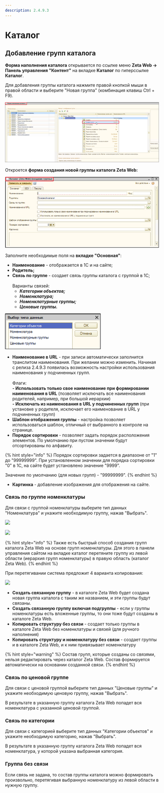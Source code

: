 ```yaml
---
description: 2.4.9.3
---
```


# Каталог

## Добавление групп каталога

**Форма наполнения каталога** открывается по ссылке меню **Zeta Web → Панель управления "Контент"** на вкладке **Каталог** по гиперссылке **Каталог**.

Для добавления группы каталога нажмите правой кнопкой мыши в правой области и выберите "Новая группа" (комбинация клавиш Ctrl + F9).

![](<../../.gitbook/assets/Image 4.png>)

Откроется **форма создания новой группы каталога Zeta Web:**

![](<../../.gitbook/assets/Image 5.png>)

Заполните необходимые поля на **вкладке "Основная"**:

* **Наименование** - отображается в 1С и на сайте;
* **Родитель;**
* **Связь по группе** - создает связь группы каталога с группой в 1С;\
  \
  Варианты связей:
  * _**Категории объектов;**_
  * _**Номенклатура;**_
  * _**Номенклатурные группы;**_
  * _**Ценовые группы.**_

![](<../../.gitbook/assets/Image 6.png>)

* **Наименование в URL** - при записи автоматически заполнится транслитом наименования. При желании можно изменить. Начиная с релиза 2.4.9.3 появилась возможность настройки использования наименования у подчиненных групп.\
  \
  Флаги:\
  **- Использовать только свое наименование при формировании наименования в URL** (позволяет исключать все наименования родителей, например, при большой иерархии)\
  **- Исключать из наименования в URL у подчиненных групп** (при установке у родителя, исключает его наименование в URL у подчиненных групп)
* **Шаблон отображения группы** - настройка позволяет использоваться шаблон, отличный от выбранного в контроле на странице.
* **Порядок сортировки** - позволяет задать порядок расположения элементов. По умолчанию при пустом значении будут отсортированы по алфавиту.

{% hint style="info" %}
Порядок сортировки задается в диапазоне от "1" до "99999999". При установленном значении для порядка сортировки "0" в 1С, на сайте будет установлено значение "9999".

Значение по умолчанию (для новых групп) - "99999999".
{% endhint %}

* **Картинка** - добавление изображения для отображения на сайте.

### Связь по группе номенклатуры

Для связи с группой номенклатуры выберите тип данных "Номенклатура" и укажите необходимую группу, нажав "Выбрать".

![](<../../.gitbook/assets/image (100).png>)

![](<../../.gitbook/assets/image (575).png>)

{% hint style="info" %}
Также есть быстрый способ создания групп каталога Zeta Web на основе групп номенклатуры. Для этого в панели управления сайтом на вкладке каталог перетяните группу из левой области (иерархия групп номенклатуры) в правую область (каталог Zeta Web).
{% endhint %}

При перетягивании система предложит 4 варианта копирования:

![](<../../.gitbook/assets/image (381).png>)

* **Создать связанную группу** - в каталоге Zeta Web будет создана новая группа каталога с таким же названием, и эти группы будут связаны.
* **Создать связанную группу включая подгруппы** - если у группы номенклатуры есть вложенные группы, то они тоже будут созданы в каталоге Zeta Web.
* **Копировать структуру без связи** - создает только группы в каталоге Zeta Web без номенклатуры и связей (для ручного наполнения)
* **Копировать структуру и номенклатуру без связи** - создает группы и в каталоге Zeta Web, и к ним привязывает номенклатуру

{% hint style="warning" %}
Состав групп, которые созданы со связями, нельзя редактировать через каталог Zeta Web. Состав формируется автоматически на основании созданной связи.
{% endhint %}

### Связь по ценовой группе

Для связи с ценовой группой выберите тип данных "Ценовые группы" и укажите необходимую ценовую группу, нажав "Выбрать".

В результате в указанную группу каталога Zeta Web попадет вся номенклатура с указанной ценовой группой.

### Связь по категории

Для связи с категорией выберите тип данных "Категории объектов" и укажите необходимую категорию, нажав "Выбрать".

В результате в указанную группу каталога Zeta Web попадет вся номенклатура, у которой указана выбранная категория.

### Группа без связи

Если связь не задана, то состав группы каталога можно формировать произвольно, перетягивая выбранную номенклатуру из левой области в нужную группу.
